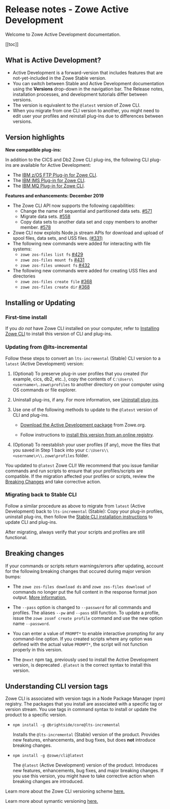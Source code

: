 # Release notes - Zowe Active Development

Welcome to Zowe Active Development documentation.

[[toc]]

## What is Active Development?

- Active Development is a forward-version that includes features that are not-yet-included in the Zowe Stable version.
- You can switch between Stable and Active Development documentation using the **Versions** drop-down in the navigation bar. The Release notes, installation processes, and development tutorials differ between versions.
- The version is equivalent to the `@latest` version of Zowe CLI.
- When you migrate from one CLI version to another, you might need to edit user your profiles and reinstall plug-ins due to differences between versions.

## Version highlights

**New compatible plug-ins:**

In addition to the CICS and Db2 Zowe CLI plug-ins, the following CLI plug-ins are available for Active Development:

- The [IBM z/OS FTP Plug-in for Zowe CLI](../user-guide/cli-zftpplugin.md).
- The [IBM IMS Plug-in for Zowe CLI](../user-guide/cli-imsplugin.md).
- The [IBM MQ Plug-in for Zowe CLI](../user-guide/cli-mqplugin.md).

**Features and enhancements: December 2019**

- The Zowe CLI API now supports the following capabilities:
  - Change the name of sequential and partitioned data sets. [#571](https://github.com/zowe/zowe-cli/issues/571)
  - Migrate data sets. [#558](https://github.com/zowe/zowe-cli/issues/558)
  - Copy data sets to another data set and copy members to another member. [#578](https://github.com/zowe/zowe-cli/issues/578)
- Zowe CLI now exploits Node.js stream APIs for download and upload of spool files, data sets, and USS files. [(#331)](https://github.com/zowe/zowe-cli/pull/331)
- The following new commands were added for interacting with file systems:
    - `zowe zos-files list fs` [#429](https://github.com/zowe/zowe-cli/issues/429)
    - `zowe zos-files mount fs` [#431](https://github.com/zowe/zowe-cli/issues/431)
    - `zowe zos-files unmount fs` [#432](https://github.com/zowe/zowe-cli/issues/432)
- The following new commands were added for creating USS files and directories
    - `zowe zos-files create file` [#368](https://github.com/zowe/zowe-cli/issues/368)
    - `zowe zos-files create dir` [#368](https://github.com/zowe/zowe-cli/issues/368)

## Installing or Updating

### First-time install

If you *do not* have Zowe CLI installed on your computer, refer to [Installing Zowe CLI](../user-guide/cli-installcli.md) to install this version of CLI and plug-ins.

### Updating from @lts-incremental

Follow these steps to convert an `lts-incremental` (Stable) CLI version to a `latest` (Active Development) version:

1. (Optional) To preserve plug-in user profiles that you created (for example, cics, db2, etc..), copy the contents of `C:\Users\<username>\.zowe\profiles` to another directory on your computer using OS commands or file explorer.

2.  Uninstall plug-ins, if any. For more information, see [Uninstall plug-ins](../user-guide/cli-installplugins.md#uninstall-plug-ins).

3. Use one of the following methods to update to the `@latest` version of CLI and plug-ins.

    - [Download the Active Development package](https://zowe.org/download/) from Zowe.org.

    - Follow instructions to [install this version from an online registry](../user-guide/cli-installcli.md#installing-zowe-cli-from-an-online-registry).

4. (Optional) To reestablish your user profiles (if any), move the files that you saved in Step 1 back into your `C:\Users\\<username\>\\.zowe\profiles` folder.

You updated to `@latest` Zowe CLI! We recommend that you issue familiar commands and run scripts to ensure that your profiles/scripts are compatible. If the migration affected your profiles or scripts, review the [Breaking Changes](#breaking-changes) and take corrective action.

### Migrating back to Stable CLI

Follow a similar procedure as above to migrate from `latest` (Active Development) back to `lts-incremental` (Stable): Copy your plug-in profiles, uninstall plug-ins, then follow the [Stable CLI installation instructions](https://docs.zowe.org/stable/user-guide/cli-installcli.html#methods-to-install-zowe-cli) to update CLI and plug-ins.

After migrating, always verify that your scripts and profiles are still functional.

## Breaking changes

If your commands or scripts return warnings/errors after updating, account for the following breaking changes that occured during major version bumps:

- The `zowe zos-files download ds` and `zowe zos-files download uf` commands no longer put the full content in the response format json output. [More information.](https://github.com/zowe/zowe-cli/pull/331)

- The `--pass` option is changed to `--password`  for all commands and profiles. The aliases `--pw` and `--pass` still function. To update a profile, issue the `zowe zosmf create profile` command and use the new option name `--password`.

- You can enter a value of `PROMPT*` to enable interactive prompting for any command-line option. If you created scripts where any option was defined with the actual value `PROMPT*`, the script will not function properly in this version.

- The `@next` npm tag, previously used to install the Active Development version, is deprecated
. `@latest` is the correct syntax to install this version.

## Understanding CLI version tags

Zowe CLI is associated with version tags in a Node Package Manager (npm) registry. The packages that you install are associated with a specific tag or version stream. You use tags in command syntax to install or update the product to a specific version.

- `npm install -g @brightside/core@lts-incremental`

    Installs the `@lts-incremental` (Stable) version of the product. Provides new features, enhancements, and bug fixes, but does **not** introduce breaking changes.

- `npm install -g @zowe/cli@latest`

    The `@latest` (Active Development) version of the product. Introduces new features, enhancements, bug fixes, and major breaking changes. If you use this version, you might have to take corrective action when breaking changes are introduced.

Learn more about the Zowe CLI versioning scheme [here.](https://github.com/zowe/zowe-cli/blob/master/docs/MaintainerVersioning.md)

Learn more about symantic versioning [here.](https://semver.org/)
